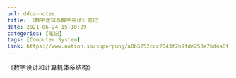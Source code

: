 ```yaml
---
url: ddca-notes
title: 《数字逻辑与数字系统》笔记
date: 2021-06-24 15:10:29
categories: [笔记]
tags: [Computer System]
link: https://www.notion.so/superpung/a0b5252ccc2043f2b9fde253e7bd4a6f
---
```


《数字设计和计算机体系结构》

<!--more-->
